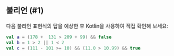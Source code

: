 ## 불리언 (#1)

다음 불리언 표현식의 답을 예상한 후 Kotlin을 사용하여 직접 확인해 보세요:

```kotlin
val a = (178 +  131 > 209 + 99) && false
val b = 1 > 2 || 1 < 2
val c = (111 - 101 >= 10) && (11.0 > 10.99) && true